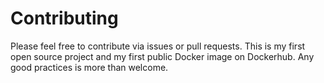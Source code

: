 # Contributing

Please feel free to contribute via issues or pull requests.
This is my first open source project and my first public Docker image on Dockerhub.
Any good practices is more than welcome.
